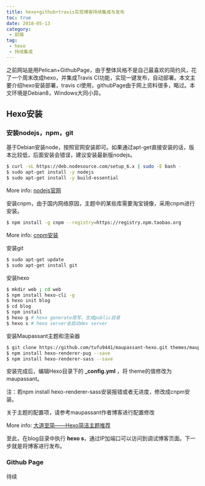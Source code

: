 ```yaml
---
title: hexo+github+travis实现博客持续集成与发布
toc: true
date: 2018-05-13
category: 
 - 前端
tag:
 - hexo
 - 持续集成
---
```


之前网站是用Pelican+GithubPage，由于整体风格不是自己最喜欢的简约风，花了一个周末改成hexo，并集成Travis CI功能，实现一键发布，自动部署。本文主要介绍hexo安装部署，travis ci使用，githubPage由于网上资料很多，略过。本文环境是Debian8，Windows大同小异。

## Hexo安装

### 安装nodejs，npm，git

基于Debian安装node，按照官网安装即可。如果通过apt-get直接安装的话，版本比较低，后面安装会错误，建议安装最新版nodejs。

``` bash
$ curl -sL https://deb.nodesource.com/setup_6.x | sudo -E bash -
$ sudo apt-get install -y nodejs
$ sudo apt-get install -y build-essential
```

More info: [nodejs官网](https://nodejs.org/en/download/package-manager/)

安装cnpm，由于国内网络原因，主题中的某些库需要淘宝镜像，采用cnpm进行安装。

```bash
$ npm install -g cnpm --registry=https://registry.npm.taobao.org
```

More info: [cnpm安装](https://npm.taobao.org/)

安装git

```bash
$ sudo apt-get update
$ sudo apt-get install git
```

安装hexo

```bash
$ mkdir web ; cd web
$ npm install hexo-cli -g
$ hexo init blog
$ cd blog
$ npm install
$ hexo g # hexo generate简写，生成public目录
$ hexo s # hexo server会启动dev server
```

安装Maupassant主题和渲染器

```bash
$ git clone https://github.com/tufu9441/maupassant-hexo.git themes/maupassant
$ npm install hexo-renderer-pug --save
$ npm install hexo-renderer-sass --save
```

安装完成后，编辑Hexo目录下的 **_config.yml** ，将 theme的值修改为maupassant。

注：若npm install hexo-renderer-sass安装报错或者无进度，修改成cnpm安装。

关于主题的配置项，请参考maupassant作者博客进行配置修改

More info: [大道至简——Hexo简洁主题推荐](https://www.haomwei.com/technology/maupassant-hexo.html)

至此，在blog目录中执行 **hexo s**，通过IP加端口可以访问到调试博客页面。下一步就是将博客进行发布。

### Github Page
待续
